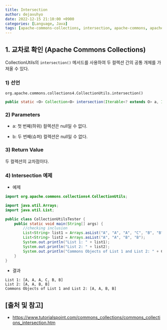 ```yaml
---
title: Intersection
author: dejavuhyo
date: 2022-12-15 21:10:00 +0900
categories: [Language, Java]
tags: [apache-commons-collections, intersection, apache-commons, apache-collections, apache-interface, commons-interface]
---
```


## 1. 교차로 확인 (Apache Commons Collections)
CollectionUtils의 `intersection()` 메서드를 사용하여 두 컬렉션 간의 공통 개체를 가져올 수 있다.

### 1) 선언
`org.apache.commons.collections4.CollectionUtils.intersection()`

```java
public static <O> Collection<O> intersection(Iterable<? extends O> a, Iterable<? extends O> b)
```

### 2) Parameters

* a: 첫 번째(하위) 컬렉션은 null일 수 없다.

* b: 두 번째(슈퍼) 컬렉션은 null일 수 없다.

### 3) Return Value
두 컬렉션의 교차점이다.

### 4) Intersection 예제

* 예제

```java
import org.apache.commons.collections4.CollectionUtils;

import java.util.Arrays;
import java.util.List;

public class CollectionUtilsTester {
    public static void main(String[] args) {
        //checking inclusion
        List<String> list1 = Arrays.asList("A", "A", "A", "C", "B", "B");
        List<String> list2 = Arrays.asList("A", "A", "B", "B");
        System.out.println("List 1: " + list1);
        System.out.println("List 2: " + list2);
        System.out.println("Commons Objects of List 1 and List 2: " + CollectionUtils.intersection(list1, list2));
    }
}
```

* 결과

```text
List 1: [A, A, A, C, B, B]
List 2: [A, A, B, B]
Commons Objects of List 1 and List 2: [A, A, B, B]
```

## [출처 및 참고]
* <https://www.tutorialspoint.com/commons_collections/commons_collections_intersection.htm>
